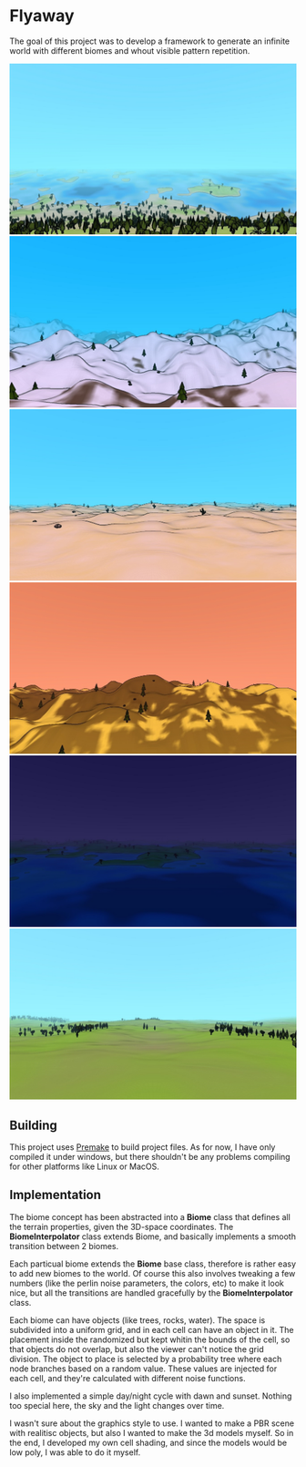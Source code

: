 # Flyaway

The goal of this project was to develop a framework to generate an infinite world with different biomes and whout visible pattern repetition.

![Screenshot](https://github.com/erbuka/flyaway/blob/master/screenshots/flyaway1.jpg)
![Screenshot](https://github.com/erbuka/flyaway/blob/master/screenshots/flyaway2.jpg)
![Screenshot](https://github.com/erbuka/flyaway/blob/master/screenshots/flyaway3.jpg)
![Screenshot](https://github.com/erbuka/flyaway/blob/master/screenshots/flyaway4.jpg)
![Screenshot](https://github.com/erbuka/flyaway/blob/master/screenshots/flyaway5.jpg)
![Screenshot](https://github.com/erbuka/flyaway/blob/master/screenshots/flyaway6.jpg)

## Building

This project uses [Premake](https://premake.github.io/) to build project files. As for now, I have only compiled it under windows, but there shouldn't be any problems compiling for other platforms like Linux or MacOS.

## Implementation

The biome concept has been abstracted into a __Biome__ class that defines all the terrain properties, given the 3D-space coordinates.
The __BiomeInterpolator__ class extends Biome, and basically implements a smooth transition between 2 biomes.

Each particual biome extends the __Biome__ base class, therefore is rather easy to add new biomes to the world. Of course this also involves tweaking a few numbers (like the perlin noise parameters, the colors, etc) to make it look nice, but all the transitions are handled gracefully by the __BiomeInterpolator__ class.

Each biome can have objects (like trees, rocks, water). The space is subdivided into a uniform grid, and in each cell can have an object in it. The placement inside the randomized but kept whitin the bounds of the cell, so that objects do not overlap, but also the viewer can't notice the grid division. The object to place is selected by a probability tree where each node branches based on a random value. These values are injected for each cell, and they're calculated with different noise functions.

I also implemented a simple day/night cycle with dawn and sunset. Nothing too special here, the sky and the light changes over time.

I wasn't sure about the graphics style to use. I wanted to make a PBR scene with realitisc objects, but also I wanted to make the 3d models myself. So in the end, I developed my own cell shading, and since the models would be low poly, I was able to do it myself.


